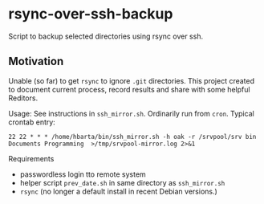 # rsync-over-ssh-backup

Script to backup selected directories using rsync over ssh.

## Motivation

Unable (so far) to get `rsync` to ignore `.git` directories. This project created to document current process, record results and share with some helpful Reditors.

Usage: See instructions in `ssh_mirror.sh`. Ordinarily run from `cron`. Typical crontab entry:

```text
22 22 * * * /home/hbarta/bin/ssh_mirror.sh -h oak -r /srvpool/srv bin Documents Programming  >/tmp/srvpool-mirror.log 2>&1
```

Requirements

* passwordless login tto remote system
* helper script `prev_date.sh` in same directory as `ssh_mirror.sh`
* `rsync` (no longer a default install in recent Debian versions.)
